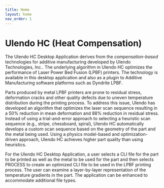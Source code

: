 ```yaml
---
title: Home
layout: home
nav_order: 1
---
```


# Ulendo HC (Heat Compensation)

The Ulendo HC Desktop Application derives from the *compensation-based* technologies for additive manufacturing developed by Ulendo Technologies, Inc.. The underlying algorithm in Ulendo HC optimizes the performance of Laser Power Bed Fusion (LPBF) printers. The technology is available in this desktop application and also as a plugin to Additive Manufacturing software platforms such as Dyndrite LPBF.

Parts produced by metal LPBF printers are prone to residual stress, deformation cracks and other quality defects due to uneven temperature distribution during the printing process. To address this issue, Ulendo has developed an algorithm that optimizes the laser scan sequence resulting in a 50% reduction in mean deformation and 88% reduction in residual stress. Instead of using a trial-and-error approach to selecting a heuristic scan sequence (e.g., stripe, chessboard, spiral), Ulendo HC automatically develops a custom scan sequence based on the geometry of the part and the metal being used. Using a physics model-based and optimization-driven approach, Ulendo HC achieves higher part quality than using heuristics.

For the Ulendo HC Desktop Application, a user selects a CLI file for the part to be printed as well as the metal to be used for the part and then selects PROCESS to create an optimized CLI file to be used in the LPBF printing process. The user can examine a layer-by-layer representation of the temperature gradients in the part.   The application can be enhanced to accommodate additional file types.

[Ulendo]: https://www.ulendo.io/
[Just the Docs]: https://just-the-docs.github.io/just-the-docs/
[GitHub Pages]: https://docs.github.com/en/pages
[README]: https://github.com/just-the-docs/just-the-docs-template/blob/main/README.md
[Jekyll]: https://jekyllrb.com
[GitHub Pages / Actions workflow]: https://github.blog/changelog/2022-07-27-github-pages-custom-github-actions-workflows-beta/
[use this template]: https://github.com/just-the-docs/just-the-docs-template/generate